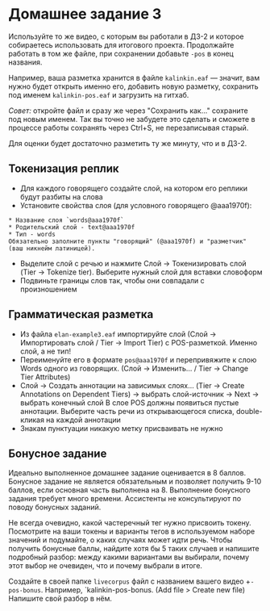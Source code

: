 # Домашнее задание 3
Используйте то же видео, с которым вы работали в ДЗ-2 и которое собираетесь использовать для итогового проекта. Продолжайте работать в том же файле, при сохранении добавьте `-pos` в конец названия.

Например, ваша разметка хранится в файле `kalinkin.eaf` — значит, вам нужно будет открыть именно его, добавить новую разметку, сохранить под именем `kalinkin-pos.eaf` и загрузить на гитхаб.

*Совет:* откройте файл и сразу же через "Сохранить как..." сохраните под новым именем. Так вы точно не забудете это сделать и сможете в процессе работы сохранять через Ctrl+S, не перезаписывая старый.

Для оценки будет достаточно разметить ту же минуту, что и в ДЗ-2.
## Токенизация реплик
- Для каждого говорящего создайте слой, на котором его реплики будут разбиты на слова
- Установите свойства слоя (для условного говорящего @aaa1970f):
``` 
* Название слоя `words@aaa1970f`  
* Родительский слой - text@aaa1970f  
* Тип - words  
Обязательно заполните пункты "говорящий" (@aaa1970f) и "разметчик" (ваш никнейм латиницей).
```
- Выделите слой с речью и нажмите Слой -> Токенизировать слой (Tier -> Tokenize tier). Выберите нужный слой для вставки словоформ
- Подвиньте границы слов так, чтобы они совпадали с произношением

## Грамматическая разметка
- Из файла `elan-example3.eaf` импортируйте слой (Слой -> Импортировать слой / Tier -> Import Tier) с POS-разметкой. Именно слой, а не тип!
- Переименуйте его в формате `pos@aaa1970f` и перепривяжите к слою Words одного из говорящих. (Слой -> Изменить… / Tier -> Change Tier Attributes)
- Слой -> Создать аннотации на зависимых слоях… (Tier -> Create Annotations on Dependent Tiers) -> выбрать слой-источник -> Next -> выбрать конечный слой В слое POS должны появиться пустые аннотации. Выберите часть речи из открывающегося списка, double-кликая на каждой аннотации
- Знакам пунктуации никакую метку присваивать не нужно

## Бонусное задание
Идеально выполненное домашнее задание оценивается в 8 баллов. Бонусное задание не является обязательным и позволяет получить 9-10 баллов, если основная часть выполнена на 8. Выполнение бонусного задания требует много времени. Ассистенты не консультируют по поводу бонусных заданий.

Не всегда очевидно, какой частеречный тег нужно присвоить токену. Посмотрите на ваши токены и варианты тегов в используемом наборе значений и подумайте, о каких случаях может идти речь. Чтобы получить бонусные баллы, найдите хотя бы 5 таких случаев и напишите подробный разбор: между какими вариантами вы выбирали, почему этот выбор не очевиден, что и почему выбрали в итоге.

Создайте в своей папке `livecorpus` файл с названием вашего видео +`-pos-bonus`. Например, `kalinkin-pos-bonus. (Add file > Create new file) Напишите свой разбор в нём.
